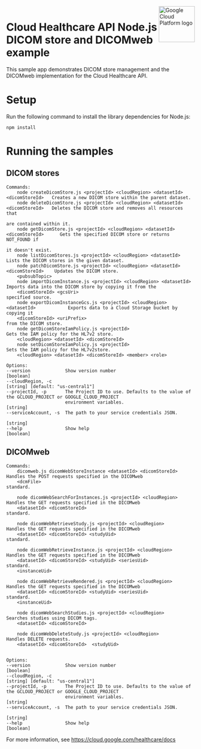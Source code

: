 <img src="https://avatars2.githubusercontent.com/u/2810941?v=3&s=96" alt="Google Cloud Platform logo" title="Google Cloud Platform" align="right" height="96" width="96"/>

# Cloud Healthcare API Node.js DICOM store and DICOMweb example

This sample app demonstrates DICOM store management and the DICOMweb implementation for the Cloud Healthcare API.

# Setup

Run the following command to install the library dependencies for Node.js:

    npm install

# Running the samples

## DICOM stores

    Commands:
        node createDicomStore.js <projectId> <cloudRegion> <datasetId> <dicomStoreId>   Creates a new DICOM store within the parent dataset.
        node deleteDicomStore.js <projectId> <cloudRegion> <datasetId> <dicomStoreId>   Deletes the DICOM store and removes all resources that
                                                                                        are contained within it.
        node getDicomStore.js <projectId> <cloudRegion> <datasetId> <dicomStoreId>      Gets the specified DICOM store or returns NOT_FOUND if
                                                                                        it doesn't exist.
        node listDicomStores.js <projectId> <cloudRegion> <datasetId>                   Lists the DICOM stores in the given dataset.
        node patchDicomStore.js <projectId> <cloudRegion> <datasetId> <dicomStoreId>    Updates the DICOM store.
        <pubsubTopic>
        node importDicomInstance.js <projectId> <cloudRegion> <datasetId>               Imports data into the DICOM store by copying it from the
        <dicomStoreId> <gcsUri>                                                         specified source.
        node exportDicomInstanceGcs.js <projectId> <cloudRegion> <datasetId>            Exports data to a Cloud Storage bucket by copying it
        <dicomStoreId> <uriPrefix>                                                      from the DICOM store.
        node getDicomStoreIamPolicy.js <projectId>                                      Gets the IAM policy for the HL7v2 store.
        <cloudRegion> <datasetId> <dicomStoreId>
        node setDicomStoreIamPolicy.js <projectId>                                      Sets the IAM policy for the HL7v2store.
        <cloudRegion> <datasetId> <dicomStoreId> <member> <role>

    Options:
    --version             Show version number                                                                    [boolean]
    --cloudRegion, -c                                                                    [string] [default: "us-central1"]
    --projectId, -p       The Project ID to use. Defaults to the value of the GCLOUD_PROJECT or GOOGLE_CLOUD_PROJECT
                          environment variables.                                                                  [string]
    --serviceAccount, -s  The path to your service credentials JSON.
                                                                                                                  [string]
    --help                Show help                                                                              [boolean]


## DICOMweb

    Commands:
        dicomweb.js dicomWebStoreInstance <datasetId> <dicomStoreId>  Handles the POST requests specified in the DICOMweb
        <dcmFile>                                                     standard.
        
        node dicomWebSearchForInstances.js <projectId> <cloudRegion>  Handles the GET requests specified in the DICOMweb
        <datasetId> <dicomStoreId>                                    standard.
        
        node dicomWebRetrieveStudy.js <projectId> <cloudRegion>       Handles the GET requests specified in the DICOMweb
        <datasetId> <dicomStoreId> <studyUid>                         standard.
        
        node dicomWebRetrieveInstance.js <projectId> <cloudRegion>    Handles the GET requests specified in the DICOMweb
        <datasetId> <dicomStoreId> <studyUid> <seriesUid>             standard.
        <instanceUid>                        
        
        node dicomWebRetrieveRendered.js <projectId> <cloudRegion>    Handles the GET requests specified in the DICOMweb
        <datasetId> <dicomStoreId> <studyUid> <seriesUid>             standard.
        <instanceUid>                       

        node dicomWebSearchStudies.js <projectId> <cloudRegion>       Searches studies using DICOM tags.
        <datasetId> <dicomStoreId>

        node dicomWebDeleteStudy.js <projectId> <cloudRegion>         Handles DELETE requests.
        <datasetId> <dicomStoreId>  <studyUid>       
       

    Options:
    --version             Show version number                                                                    [boolean]
    --cloudRegion, -c                                                                    [string] [default: "us-central1"]
    --projectId, -p       The Project ID to use. Defaults to the value of the GCLOUD_PROJECT or GOOGLE_CLOUD_PROJECT
                          environment variables.                                                                  [string]
    --serviceAccount, -s  The path to your service credentials JSON.
                                                                                                                  [string]
    --help                Show help                                                                              [boolean]

For more information, see https://cloud.google.com/healthcare/docs
